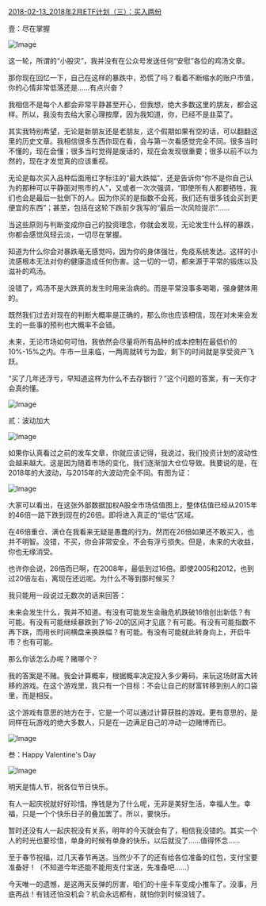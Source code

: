 [2018-02-13_2018年2月ETF计划（三）：买入两份](https://mp.weixin.qq.com/s?__biz=MzIwMTIzNDMwNA==&mid=2653408748&idx=1&sn=731d5a9cdb91d16938790b8374cf5c09&chksm=8d226f03ba55e615846d17c747eee508ef1466fe801127b73a6409ade900e0aad564ac3399d9&scene=27#wechat_redirect)

壹：尽在掌握



![Image](https://mmbiz.qpic.cn/mmbiz_png/SEPick5M9xjMC9hCXjah6TyfLakKuticcO1D8mOO172y0ibh5eXXPTiay4pzKfyyL3JcurzIs4tOuWG0GfBrcOTqUg/640?wx_fmt=png&tp=webp&wxfrom=5&wx_lazy=1&wx_co=1)

这一轮，所谓的“小股灾”，我并没有在公众号发送任何“安慰”各位的鸡汤文章。

 

那你现在回忆一下，自己在这样的暴跌中，恐慌了吗？看着不断缩水的账户市值，你的心情非常低落还是……有点兴奋？

 

我相信不是每个人都会非常平静甚至开心，但我想，绝大多数这里的朋友，都会这样。所以，我没有去给大家心理按摩，因为我知道，你，已经不是韭菜了。

 

其实我特别希望，无论是新朋友还是老朋友，这个假期如果有空的话，可以翻翻这里的历史文章。我相信很多东西你现在看，会与第一次看感觉完全不同。很多当时不懂的，现在会懂；很多当时觉得是废话的，现在会发现很重要；很多以前不以为然的，现在才发觉真的应该重视。

 

无论是每次买入品种后面用红字标注的“最大跌幅”，还是告诉你“你不是你自己认为的那种可以平静面对熊市的人”，又或者一次次强调，“即使所有人都要牺牲，我们也会是最后一批倒下的人。因为你买的是指数不会死，我们还有很多钱会买到更便宜的东西”；甚至，包括在这轮下跌前夕我写的“最后一次风险提示”……

 

当这些原则与判断变成你自己的投资理念，你就会发现，无论发生什么样的暴跌，你都会感觉风轻云淡，一切尽在掌握。

 

知道为什么你会对暴跌毫无感觉吗，因为你的身体强壮，免疫系统发达。这样的小流感根本无法对你的健康造成任何伤害。这一切的一切，都来源于平常的锻炼以及滋补的鸡汤。

 

没错了，鸡汤不是大跌真的发生时用来治病的。而是平常没事多喝喝，强身健体用的。

 

既然我们过去对现在的判断大概率是正确的，那么你也应该相信，现在对未来会发生的一些事的预判也大概率不会错。

 

未来，无论市场如何可怕，我依然会尽量将所有品种的成本控制在最低价的10%-15%之内。牛市一旦来临，一两周就转亏为盈，剩下的时间就是享受资产飞跃。

 

“买了几年还浮亏，早知道这样为什么不去存银行？”这个问题的答案，有一天你才会真的懂。



![Image](https://mmbiz.qpic.cn/mmbiz_png/SEPick5M9xjMC9hCXjah6TyfLakKuticcOs0XHIrGS0IQWmibsYSSPLELXo7zhrW4TqEFlPxSxlicV1RX1Iq9ouBuA/640?wx_fmt=png&tp=webp&wxfrom=5&wx_lazy=1&wx_co=1)











贰：波动加大



![Image](https://mmbiz.qpic.cn/mmbiz_png/SEPick5M9xjMC9hCXjah6TyfLakKuticcO1D8mOO172y0ibh5eXXPTiay4pzKfyyL3JcurzIs4tOuWG0GfBrcOTqUg/640?wx_fmt=png&tp=webp&wxfrom=5&wx_lazy=1&wx_co=1)

如果你认真看过之前的发车文章，你就应该记得，我说过，我们投资计划的波动性会越来越大。这是因为随着市场的变化，我们逐渐加大仓位导致。我要说的是，在2018年的大波动，与2015年的大波动完全不同。有图为证：



![Image](https://mmbiz.qpic.cn/mmbiz_png/SEPick5M9xjMC9hCXjah6TyfLakKuticcOLsY4zEZMHH43GOcia2gQH8libY5Ef2FCIScQjXWMenU1g5bCVXSdAfBw/640?wx_fmt=png&tp=webp&wxfrom=5&wx_lazy=1&wx_co=1)

 

大家可以看出，在这张外部数据加权A股全市场估值图上，整体估值已经从2015年的46倍一路下跌到现在的26倍。即将进入真正的“低估”区域。

 

在46倍重仓、满仓在我看来无疑是愚蠢的行为。然而在26倍如果还不敢买入，也并不明智。没错，不买，你会非常安全，不会有浮亏损失。但是，未来的大收益，你也无缘消受。

 

也许你会说，26倍而已啊，在2008年，最低到过16倍。即使2005和2012，也到过20倍左右，离现在还远呢。为什么不等到那时候买？

 

我只能用一段说过无数次的话来回答：

 

未来会发生什么，我并不知道。有没有可能发生金融危机跌破16倍创出新低？有可能。有没有可能继续暴跌到了16-20的区间才见底？有可能。有没有可能指数不再下跌，而用长时间横盘来换跌幅？有可能。有没有可能就此转身向上，开启牛市？也有可能。

 

那么你该怎么办呢？赌哪个？

 

我的答案是不赌。我会计算概率，根据概率决定投入多少筹码，来玩这场财富大转移的游戏。在这个游戏里，我只有一个目标：不会让自己的财富转移到别人的口袋里，而是相反。

 

这个游戏有意思的地方在于，它是一个可以通过计算获胜的游戏。更有意思的，是同样在玩游戏的绝大多数人，只是在一边满足自己的冲动一边赌博而已。



![Image](https://mmbiz.qpic.cn/mmbiz_png/SEPick5M9xjMC9hCXjah6TyfLakKuticcOs0XHIrGS0IQWmibsYSSPLELXo7zhrW4TqEFlPxSxlicV1RX1Iq9ouBuA/640?wx_fmt=png&tp=webp&wxfrom=5&wx_lazy=1&wx_co=1)











叁：Happy Valentine's Day



![Image](https://mmbiz.qpic.cn/mmbiz_png/SEPick5M9xjMC9hCXjah6TyfLakKuticcO1D8mOO172y0ibh5eXXPTiay4pzKfyyL3JcurzIs4tOuWG0GfBrcOTqUg/640?wx_fmt=png&tp=webp&wxfrom=5&wx_lazy=1&wx_co=1)

明天是情人节，祝各位节日快乐。

 

有人一起庆祝就好好珍惜。挣钱是为了什么呢，无非是美好生活，幸福人生。幸福，只是一个个快乐日子的叠加罢了。所以，要快乐。



暂时还没有人一起庆祝没有关系，明年的今天就会有了，相信我没错的。其实一个人的时光也要珍惜，单身的时候有单身的快乐，以后就没了……值得怀念……

 

至于春节祝福，过几天春节再送。当然少不了的还有给各位准备的红包，支付宝要准备好！（不知道今年还能不能用支付宝送，先准备吧……）

 

今天唯一的遗憾，是这两天反弹的厉害，咱们的十座卡车变成小推车了。没事，月底再战！有钱还怕没机会？机会永远都有，就怕你到时候没钱了。